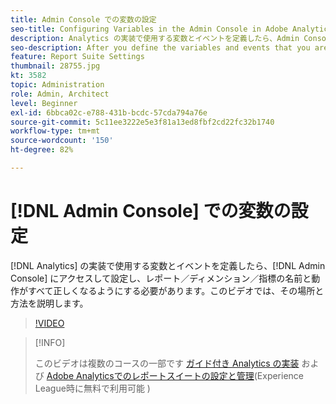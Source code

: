 ```yaml
---
title: Admin Console での変数の設定
seo-title: Configuring Variables in the Admin Console in Adobe Analytics
description: Analytics の実装で使用する変数とイベントを定義したら、Admin Console にアクセスして設定し、レポート／ディメンション／指標の名前と動作がすべて正しくなるようにする必要があります。このビデオでは、その場所と方法を説明します。
seo-description: After you define the variables and events that you are going to use in your Analytics implementation, you will need to go in and configure them in the Admin Console, so that the reports/dimensions/metrics all have the right names and behavior. This video shows you where and how to do just that. Adobe Analytics
feature: Report Suite Settings
thumbnail: 28755.jpg
kt: 3582
topic: Administration
role: Admin, Architect
level: Beginner
exl-id: 6bbca02c-e788-431b-bcdc-57cda794a76e
source-git-commit: 5c11ee3222e5e3f81a13ed8fbf2cd22fc32b1740
workflow-type: tm+mt
source-wordcount: '150'
ht-degree: 82%

---
```


# [!DNL Admin Console] での変数の設定

[!DNL Analytics] の実装で使用する変数とイベントを定義したら、[!DNL Admin Console] にアクセスして設定し、レポート／ディメンション／指標の名前と動作がすべて正しくなるようにする必要があります。このビデオでは、その場所と方法を説明します。

>[!VIDEO](https://video.tv.adobe.com/v/28755/?quality=12)

>[!INFO]
>
> このビデオは複数のコースの一部です [ガイド付き Analytics の実装](https://experienceleague.adobe.com/?recommended=Analytics-D-1-2019.1) および [Adobe Analyticsでのレポートスイートの設定と管理](https://experienceleague.adobe.com/?recommended=Analytics-A-1-2021.1.administration&amp;lang=ja)(Experience League時に無料で利用可能 )
